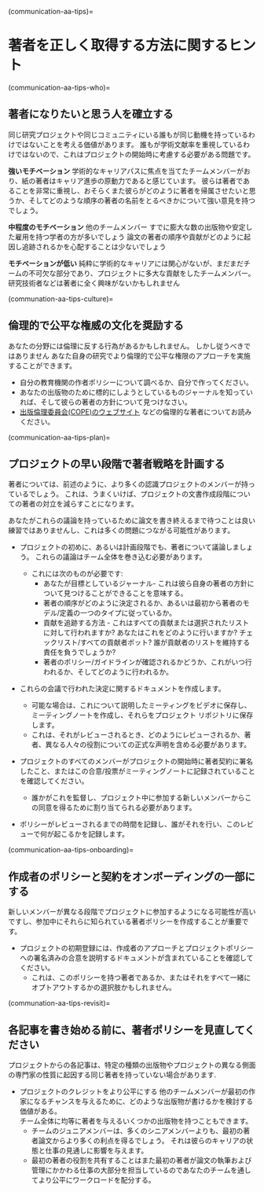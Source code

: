 (communication-aa-tips)=
# 著者を正しく取得する方法に関するヒント

(communication-aa-tips-who)=
## 著者になりたいと思う人を確立する

同じ研究プロジェクトや同じコミュニティにいる誰もが同じ動機を持っているわけではないことを考える価値があります。 誰もが学術文献率を重視しているわけではないので、これはプロジェクトの開始時に考慮する必要がある問題です。

**強いモチベーション** 学術的なキャリアパスに焦点を当てたチームメンバーがおり、紙の著者はキャリア進歩の原動力であると感じています。 彼らは著者であることを非常に重視し、おそらくまた彼らがどのように著者を帰属させたいと思うか、そしてどのような順序の著者の名前をとるべきかについて強い意見を持つでしょう。

**中程度のモチベーション** 他のチームメンバー すでに膨大な数の出版物や安定した雇用を持つ学者の方が多いでしょう 論文の著者の順序や貢献がどのように起因し追跡されるかを心配することは少ないでしょう

**モチベーションが低い** 純粋に学術的なキャリアには関心がないが、まだまだチームの不可欠な部分であり、プロジェクトに多大な貢献をしたチームメンバー。 研究技術者などは著者に全く興味がないかもしれません

(communation-aa-tips-culture)=
## 倫理的で公平な権威の文化を奨励する
あなたの分野には倫理に反する行為があるかもしれません。 しかし従うべきではありません あなた自身の研究でより倫理的で公平な権限のアプローチを実施することができます。

* 自分の教育機関の作者ポリシーについて調べるか、自分で作ってください。
* あなたの出版物のために標的にしようとしているものジャーナルを知っていれば、そして彼らの著者の方針について見つけなさい。
* [出版倫理委員会(COPE)のウェブサイト](https://publicationethics.org/) などの倫理的な著者についてお読みください。

(communication-aa-tips-plan)=
## プロジェクトの早い段階で著者戦略を計画する
著者については、前述のように、より多くの認識プロジェクトのメンバーが持っているでしょう。 これは、うまくいけば、プロジェクトの文書作成段階についての著者の対立を減らすことになります。

あなたがこれらの議論を持っているために論文を書き終えるまで待つことは良い練習ではありませんし、これは多くの問題につながる可能性があります。

* プロジェクトの初めに、あるいは計画段階でも、著者について議論しましょう。 これらの議論はチーム全体を巻き込む必要があります。
    * これには次のものが必要です:
        * あなたが目標としているジャーナル- これは彼ら自身の著者の方針について見つけることができることを意味する。
        * 著者の順序がどのように決定されるか、あるいは最初から著者のモデル/定義の一つのタイプに従っているか。
        * 貢献を追跡する方法 - これはすべての貢献または選択されたリストに対して行われますか? あなたはこれをどのように行いますか? チェックリスト/すべての貢献者ボット? 誰が貢献者のリストを維持する責任を負うでしょうか?
        * 著者のポリシー/ガイドラインが確認されるかどうか、これがいつ行われるか、そしてどのように行われるか。

* これらの会議で行われた決定に関するドキュメントを作成します。
    * 可能な場合は、これについて説明したミーティングをビデオに保存し、ミーティングノートを作成し、それらをプロジェクト リポジトリに保存します。
    * これは、それがレビューされるとき、どのようにレビューされるか、著者、異なる人々の役割についての正式な声明を含める必要があります。

* プロジェクトのすべてのメンバーがプロジェクトの開始時に著者契約に署名したこと、またはこの合意/投票がミーティングノートに記録されていることを確認してください。
    * 誰かがこれを監督し、プロジェクト中に参加する新しいメンバーからこの同意を得るために割り当てられる必要があります。

* ポリシーがレビューされるまでの時間を記録し、誰がそれを行い、このレビューで何が起こるかを記録します。

(communication-aa-tips-onboarding)=
## 作成者のポリシーと契約をオンボーディングの一部にする
新しいメンバーが異なる段階でプロジェクトに参加するようになる可能性が高いですし、参加中にそれらに知られている著者ポリシーを作成することが重要です。

* プロジェクトの初期登録には、作成者のアプローチとプロジェクトポリシーへの署名済みの合意を説明するドキュメントが含まれていることを確認してください。
    * これは、このポリシーを持つ著者であるか、またはそれをすべて一緒にオプトアウトするかの選択肢かもしれません。

(communation-aa-tips-revisit)=
## 各記事を書き始める前に、著者ポリシーを見直してください
プロジェクトからの各記事は、特定の種類の出版物やプロジェクトの異なる側面の専門家の性質に起因する同じ著者を持っていない場合があります.

* プロジェクトのクレジットをより公平にする 他のチームメンバーが最初の作家になるチャンスを与えるために、どのような出版物が書けるかを検討する価値がある。   
  チーム全体に均等に著者を与えるいくつかの出版物を持つこともできます。
    * チームのジュニアメンバーは、多くのシニアメンバーよりも、最初の著者論文からより多くの利点を得るでしょう。 それは彼らのキャリアの状態と仕事の見通しに影響を与えます。
    * 最初の著者の役割を共有することはまた最初の著者が論文の執筆および管理にかかわる仕事の大部分を担当しているのであなたのチームを通してより公平にワークロードを配分する。 
